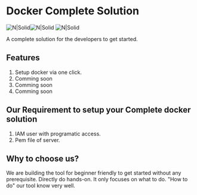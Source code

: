 # Docker Complete Solution
![N|Solid](https://cdn.icon-icons.com/icons2/2248/PNG/128/ansible_icon_136957.png)![N|Solid](https://cdn.icon-icons.com/icons2/2415/PNG/128/docker_original_wordmark_logo_icon_146557.png) ![N|Solid](https://cdn.icon-icons.com/icons2/2699/PNG/128/nodejs_logo_icon_169910.png)

A complete solution for the developers to get started.
## Features
1. Setup docker via one click.
2. Comming soon
3. Comming soon
4. Comming soon

## Our Requirement to setup your Complete docker solution
1. IAM user with programatic access.
3. Pem file of server.

## Why to choose us?
We are building the tool for beginner friendly to get started without any prerequisite. Directly do hands-on. It only focuses on what to do. "How to do" our tool know very well.
